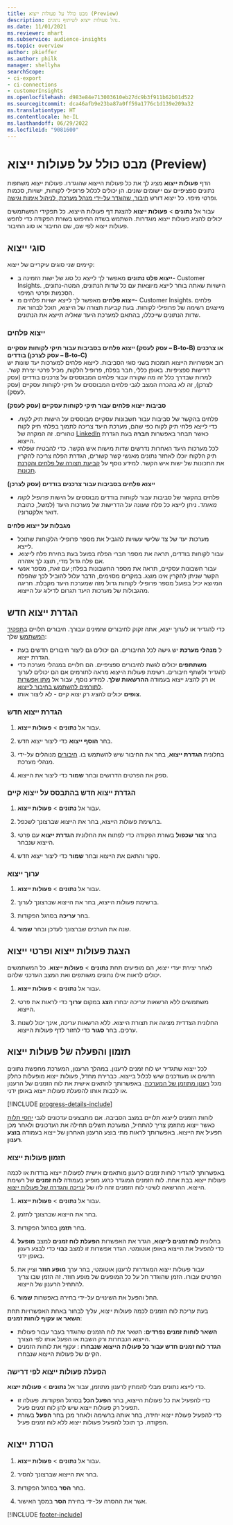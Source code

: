 ```yaml
---
title: מבט כולל על פעולות ייצוא (Preview)
description: נהל פעולות ייצוא לשיתוף נתונים.
ms.date: 11/01/2021
ms.reviewer: mhart
ms.subservice: audience-insights
ms.topic: overview
author: pkieffer
ms.author: philk
manager: shellyha
searchScope:
- ci-export
- ci-connections
- customerInsights
ms.openlocfilehash: d983e84e713003610eb27dc9b3f911b62b01d522
ms.sourcegitcommit: dca46afb9e23ba87a0ff59a1776c1d139e209a32
ms.translationtype: HT
ms.contentlocale: he-IL
ms.lasthandoff: 06/29/2022
ms.locfileid: "9081600"
---
```

# <a name="exports-preview-overview"></a>מבט כולל על פעולות ייצוא (Preview)

הדף **פעולות ייצוא** מציג לך את כל פעולות הייצוא שהוגדרו. פעולות ייצוא משתפות נתונים ספציפיים עם יישומים שונים. הן יכולים לכלול פרופילי לקוחות, ישויות, סכמות ופרטי מיפוי. כל ייצוא דורש [חיבור, שהוגדר על-ידי מנהל מערכת, לניהול אימות וגישה](connections.md).

עבור אל **נתונים** > **פעולות ייצוא** להצגת דף פעולות הייצוא. כל תפקידי המשתמשים יכולים להציג פעולות ייצוא מוגדרות. השתמש בשדה החיפוש בשורת הפקודה כדי לחפש פעולות ייצוא לפי שם, שם החיבור או סוג החיבור.

## <a name="export-types"></a>סוגי ייצוא

קיימים שני סוגים עיקריים של ייצוא:  

- **ייצוא פלט נתונים** מאפשר לך לייצא כל סוג של ישות הזמינה ב- Customer Insights. הישויות שאתה בוחר לייצא מיוצאות עם כל שדות הנתונים, המטה-נתונים, הסכמות ופרטי המיפוי. 
- **ייצוא פלחים** מאפשר לך לייצא ישויות פלחים מ- Customer Insights. פלחים מייצגים רשימה של פרופילי לקוחות. בעת קביעת תצורה של הייצוא, תוכל לבחור את שדות הנתונים שייכללו, בהתאם למערכת היעד שאליה תייצא את הנתונים. 

### <a name="export-segments"></a>ייצוא פלחים

**ייצוא פלחים בסביבות עבור תיקי לקוחות עסקיים (עסק לעסק – B-to-B) או צרכנים בודדים (עסק לצרכן – B-to-C)**  
רוב אפשרויות הייצוא תומכות בשני סוגי הסביבות. לייצוא פלחים למערכות יעד שונות יש דרישות ספציפיות. באופן כללי, חבר בפלח, פרופיל הלקוח, מכיל פרטי יצירת קשר. למרות שבדרך כלל זה מה שקורה עבור פלחים המבוססים על צרכנים בודדים (עסק לצרכן), זה לא בהכרח המצב לגבי פלחים המבוססים על תיקי לקוחות עסקיים (עסק לעסק). 

**סביבות ייצוא פלחים עבור תיקי לקוחות עסקיים (עסק לעסק)**  
- פלחים בהקשר של סביבות עבור חשבונות עסקיים מבוססים על הישות *תיק לקוח*. כדי לייצא פלחי תיק לקוח כפי שהם, מערכת היעד צריכה לתמוך בפלחי תיק לקוח טהורים. זה המקרה של [LinkedIn](export-linkedin-ads.md) כאשר תבחר באפשרות **חברה** בעת הגדרת הייצוא.
- לכל מערכות היעד האחרות נדרשים שדות מישות איש הקשר. כדי להבטיח שפלחי תיק הלקוח יוכלו לאחזר נתונים מאנשי קשר קשורים, הגדרת הפלח צריכה להקרין את התכונות של ישות איש הקשר. למידע נוסף על [קביעת תצורה של פלחים והקרנת תכונות](segment-builder.md).

**ייצוא פלחים בסביבות עבור צרכנים בודדים (עסק לצרכן)**  
- פלחים בהקשר של סביבות עבור לקוחות בודדים מבוססים על הישות *פרופיל לקוח מאוחד*. ניתן לייצא כל פלח שעונה על הדרישות של מערכות היעד (למשל, כתובת דואר אלקטרוני).

**מגבלות על ייצוא פלחים**  
- מערכות יעד של צד שלישי עשויות להגביל את מספר פרופילי הלקוחות שתוכל לייצא. 
- עבור לקוחות בודדים, תראה את מספר חברי הפלח בפועל בעת בחירת פלח לייצוא. אם פלח גדול מדי, תוצג לך אזהרה. 
- עבור חשבונות עסקיים, תראה את מספר החשבונות בפלח; עם זאת, מספר אנשי הקשר שניתן להקרין אינו מוצג. במקרים מסוימים, הדבר עלול להוביל לכך שהפלח המיוצא יכיל בפועל מספר פרופילי לקוחות גדול מזה שמערכת היעד מקבלת. חריגה מהגבולות של מערכות היעד תגרום לדילוג על הייצוא. 

## <a name="set-up-a-new-export"></a>הגדרת ייצוא חדש  
כדי להגדיר או לערוך ייצוא, אתה זקוק לחיבורים שזמינים עבורך. חיבורים תלויים ב[תפקיד המשתמש](permissions.md) שלך:
- ל **מנהלי מערכת** יש גישה לכל החיבורים. הם יכולים גם ליצור חיבורים חדשים בעת הגדרת ייצוא.
- **משתתפים** יכולים לגשת לחיבורים ספציפיים. הם תלויים במנהלי מערכת כדי להגדיר ולשתף חיבורים. רשימת פעולות הייצוא מראה לתורמים אם הם יכולים לערוך או רק להציג ייצוא בעמודה **ההרשאות שלך**. למידע נוסף, עבור אל [מתן אפשרות לתורמים להשתמש בחיבור לייצוא](connections.md#allow-contributors-to-use-a-connection-for-exports).
- **צופים** יכולים להציג רק יצוא קיים - לא ליצור אותו.

### <a name="define-a-new-export"></a>הגדרת ייצוא חדש

1. עבור אל **נתונים** > **פעולות ייצוא**.

1. בחר **הוסף ייצוא** כדי ליצור ייצוא חדש.

1. בחלונית **הגדרת ייצוא**, בחר את החיבור שיש להשתמש בו. [חיבורים](connections.md) מנוהלים על-ידי מנהלי מערכת. 

1. ספק את הפרטים הדרושים ובחר **שמור** כדי ליצור את הייצוא.

### <a name="define-a-new-export-based-on-an-existing-export"></a>הגדרת ייצוא חדש בהתבסס על ייצוא קיים

1. עבור אל **נתונים** > **פעולות ייצוא**.

1. ברשימת פעולות הייצוא, בחר את הייצוא שברצונך לשכפל.

1. בחר **צור שכפול** בשורת הפקודה כדי לפתוח את החלונית **הגדרת ייצוא** עם פרטי הייצוא שנבחר.

1. סקור והתאם את הייצוא ובחר **שמור** כדי ליצור ייצוא חדש.

### <a name="edit-an-export"></a>ערוך ייצוא

1. עבור אל **נתונים** > **פעולות ייצוא**.

1. ברשימת פעולות הייצוא, בחר את הייצוא שברצונך לערוך.

1. בחר **עריכה** בסרגל הפקודות.

1. שנה את הערכים שברצונך לעדכן ובחר **שמור**.

## <a name="view-exports-and-export-details"></a>הצגת פעולות ייצוא ופרטי ייצוא

לאחר יצירת יעדי ייצוא, הם מופיעים תחת **נתונים** > **פעולות ייצוא**. כל המשתמשים יכולים לראות אילו נתונים משותפים ואת המצב העדכני שלהם.

1. עבור אל **נתונים** > **פעולות ייצוא**.

1. משתמשים ללא הרשאות עריכה יבחרו **הצג** במקום **ערוך** כדי לראות את פרטי הייצוא.

1. החלונית הצדדית מציגה את תצורת הייצוא. ללא הרשאות עריכה, אינך יכול לשנות ערכים. בחר **סגור** כדי לחזור לדף פעולות הייצוא.

## <a name="schedule-and-run-exports"></a>תזמון והפעלה של פעולות ייצוא

לכל ייצוא שתגדיר יש לוח זמנים לרענון. במהלך הרענון, המערכת מחפשת נתונים חדשים או מעודכנים שיש לכלול בייצוא. כברירת מחדל, פעולות ייצוא מופעלות כחלק מכל [רענון מתוזמן של המערכת](system.md#schedule-tab). באפשרותך להתאים אישית את לוח הזמנים של הרענון או לכבות אותו להפעלת פעולות ייצוא באופן ידני.

[!INCLUDE [progress-details-include](includes/progress-details-pane.md)]

לוחות הזמנים לייצוא תלויים במצב הסביבה. אם מתבצעים עדכונים לגבי [יחסי תלות](system.md#refresh-processes) כאשר ייצוא מתוזמן צריך להתחיל, המערכת תשלים תחילה את העדכונים ולאחר מכן תפעיל את הייצוא. באפשרותך לראות מתי בוצע הרענון האחרון של ייצוא בעמודה **בוצע רענון**.

### <a name="schedule-exports"></a>תזמון פעולות ייצוא

באפשרותך להגדיר לוחות זמנים לרענון מותאמים אישית לפעולות ייצוא בודדות או לכמה פעולות ייצוא בבת אחת. לוח הזמנים המוגדר כרגע מופיע בעמודה **לוח זמנים** של רשימת הייצוא. ההרשאה לשינוי לוח הזמנים זהה לזו של [עריכה והגדרה של פעולות ייצוא](export-destinations.md#set-up-a-new-export). 

1. עבור אל **נתונים** > **פעולות ייצוא**.

1. בחר את הייצוא שברצונך לתזמן.

1. בחר **תזמן** בסרגל הפקודות.

1. בחלונית **‏‫לוח זמנים לייצוא‬**, הגדר את האפשרות **הפעלת לוח זמנים** למצב **מופעל** כדי להפעיל את הייצוא באופן אוטומטי. הגדר אפשרות זו למצב **כבוי** כדי לבצע רענון באופן ידני.

1. עבור פעולות ייצוא המוגדרות לרענון אוטומטי, בחר ערך **מופע חוזר** וציין את הפרטים עבורו. הזמן שהוגדר חל על כל המופעים של מופע חוזר. זה הזמן שבו צריך להתחיל הרענון של הייצוא.

1. החל והפעל את השינויים על-ידי בחירה באפשרות **שמור**.

בעת עריכת לוח הזמנים לכמה פעולות ייצוא, עליך לבחור באחת האפשרויות תחת **‏‫השאר או עקוף לוחות זמנים‬**:
- **‏‫השאר לוחות זמנים נפרדים‬**: השאר את לוח הזמנים שהוגדר בעבר עבור פעולות הייצוא הנבחרות ורק השבת או הפעל אותו לפי הצורך.
- **‏‫הגדר לוח זמנים חדש עבור כל פעולות הייצוא שנבחרו‬** : עקוף את לוחות הזמנים הקיים של פעולות הייצוא שנבחרו.

### <a name="run-exports-on-demand"></a>הפעלת פעולות ייצוא לפי דרישה

כדי לייצא נתונים מבלי להמתין לרענון מתוזמן, עבור אל **נתונים** > **פעולות ייצוא**.

- כדי להפעיל את כל פעולות הייצוא, בחר **הפעל הכל** בסרגל הפקודות. פעולה זו תפעיל רק פעולות ייצוא שיש להן לוח זמנים פעיל.
- כדי להפעיל פעולת ייצוא יחידה, בחר אותה ברשימה ולאחר מכן בחר **הפעל** בשורת הפקודה. כך תוכל להפעיל פעולות ייצוא ללא לוח זמנים פעיל. 

## <a name="remove-an-export"></a>הסרת ייצוא

1. עבור אל **נתונים** > **פעולות ייצוא**.

1. ‏‏בחר את הייצוא שברצונך להסיר.

1. בחר **הסר** בסרגל הפקודות.

1. אשר את ההסרה על-ידי בחירת **הסר** במסך האישור.


[!INCLUDE [footer-include](includes/footer-banner.md)]
